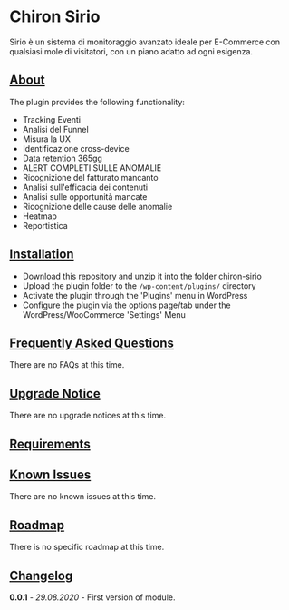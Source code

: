# Chiron Sirio

Sirio è un sistema di monitoraggio avanzato ideale per E-Commerce con qualsiasi mole di visitatori, con un piano adatto ad ogni esigenza.

## [About](#about)

The plugin provides the following functionality:

- Tracking Eventi
- Analisi del Funnel
- Misura la UX
- Identificazione cross-device
- Data retention 365gg
- ALERT COMPLETI SULLE ANOMALIE
- Ricognizione del fatturato mancanto
- Analisi sull'efficacia dei contenuti
- Analisi sulle opportunità mancate
- Ricognizione delle cause delle anomalie
- Heatmap
- Reportistica


## [Installation](#installation)

- Download this repository and unzip it into the folder chiron-sirio
- Upload the plugin folder to the `/wp-content/plugins/` directory
- Activate the plugin through the 'Plugins' menu in WordPress
- Configure the plugin via the options page/tab under the WordPress/WooCommerce 'Settings' Menu

## [Frequently Asked Questions](#faqs)

There are no FAQs at this time.

## [Upgrade Notice](#upgrade-notice)

There are no upgrade notices at this time.

## [Requirements](#requirements)



## [Known Issues](#known-issues)

There are no known issues at this time.

## [Roadmap](#roadmap)

There is no specific roadmap at this time.

## [Changelog](#changelog)

**0.0.1** - *29.08.2020* - First version of module.
